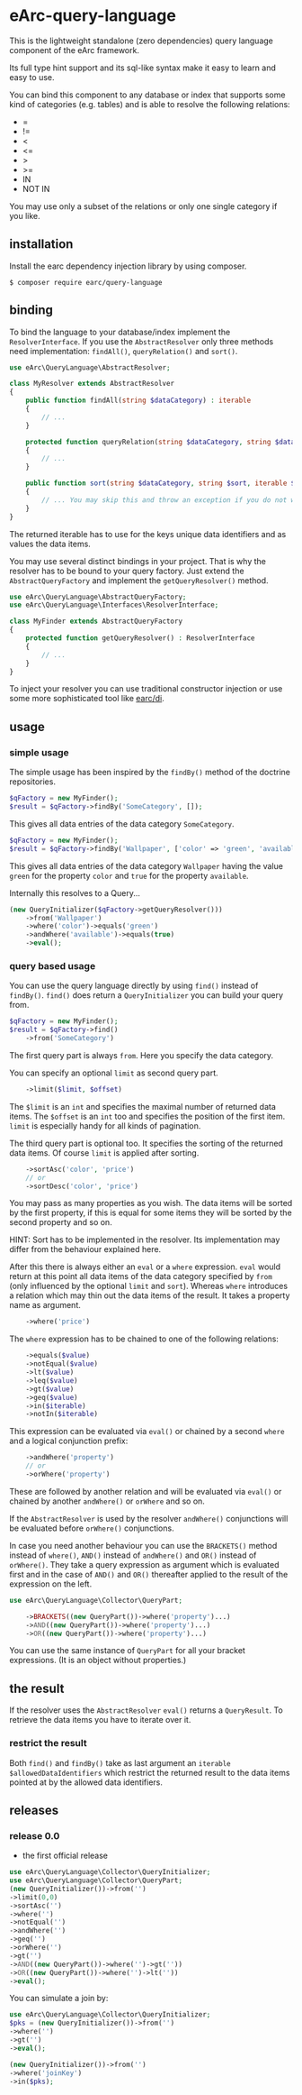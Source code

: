 # eArc-query-language

This is the lightweight standalone (zero dependencies) query language component 
of the eArc framework.

Its full type hint support and its sql-like syntax make it easy to learn and 
easy to use. 

You can bind this component to any database or index that supports some kind of
categories (e.g. tables) and is able to resolve the following relations:
* =
* !=
* <
* <=
* &gt;
* &gt;=
* IN
* NOT IN

You may use only a subset of the relations or only one single category if you
like.
 
 ## installation
 
Install the earc dependency injection library by using composer.
 
 ```
 $ composer require earc/query-language
 ```

## binding

To bind the language to your database/index implement the `ResolverInterface`. 
If you use the `AbstractResolver` only three methods need implementation: 
`findAll()`, `queryRelation()` and `sort()`. 

```php
use eArc\QueryLanguage\AbstractResolver;

class MyResolver extends AbstractResolver
{
    public function findAll(string $dataCategory) : iterable
    {
        // ...
    }

    protected function queryRelation(string $dataCategory, string $dataProperty, string $cmp, $value, ?iterable $allowedDataIdentifiers = null) : iterable
    {
        // ...
    }

    public function sort(string $dataCategory, string $sort, iterable $dataPropertyNames, ?iterable $dataIdentifiers, ?iterable $allowedDataIdentifiers = null, int $limit = 0, int $offset = 0) : iterable
    {
        // ... You may skip this and throw an exception if you do not want to sort your results via query.
    }
}
```

The returned iterable has to use for the keys unique data identifiers and as
values the data items.

You may use several distinct bindings in your project. That is why the resolver
has to be bound to your query factory. Just extend the `AbstractQueryFactory`
and implement the `getQueryResolver()` method. 

```php
use eArc\QueryLanguage\AbstractQueryFactory;
use eArc\QueryLanguage\Interfaces\ResolverInterface;

class MyFinder extends AbstractQueryFactory
{
    protected function getQueryResolver() : ResolverInterface
    {
        // ...
    }
}
```

To inject your resolver you can use traditional constructor injection or use 
some more sophisticated tool like [earc/di](https://github.com/Koudela/eArc-di/).

## usage

### simple usage

The simple usage has been inspired by the `findBy()` method of the doctrine 
repositories.

```php
$qFactory = new MyFinder();
$result = $qFactory->findBy('SomeCategory', []);
```

This gives all data entries of the data category `SomeCategory`.

```php
$qFactory = new MyFinder();
$result = $qFactory->findBy('Wallpaper', ['color' => 'green', 'available' => true]);
```

This gives all data entries of the data category `Wallpaper` having the value
`green` for the property `color` and `true` for the property `available`.

Internally this resolves to a Query...

```php
(new QueryInitializer($qFactory->getQueryResolver()))
    ->from('Wallpaper')
    ->where('color')->equals('green')
    ->andWhere('available')->equals(true)
    ->eval();
```

### query based usage

You can use the query language directly by using `find()` instead of `findBy()`.
`find()` does return a `QueryInitializer` you can build your query from.

```php
$qFactory = new MyFinder();
$result = $qFactory->find()
    ->from('SomeCategory')
```

The first query part is always `from`. Here you specify the data category.

You can specify an optional `limit` as second query part.

```php
    ->limit($limit, $offset)
```

The `$limit` is an `int` and specifies the maximal number of returned data items.
The `$offset` is an `int` too and specifies the position of the first item.
`limit` is especially handy for all kinds of pagination.

The third query part is optional too. It specifies the sorting of the returned
data items. Of course `limit` is applied after sorting.

```php
    ->sortAsc('color', 'price')
    // or
    ->sortDesc('color', 'price')
```

You may pass as many properties as you wish. The data items will be sorted by the 
first property, if this is equal for some items they will be sorted by the second
property and so on.

HINT: Sort has to be implemented in the resolver. Its implementation may differ
from the behaviour explained here.

After this there is always either an `eval` or a `where` expression. `eval` 
would return at this point all data items of the data category specified by 
`from`  (only influenced by the optional `limit` and `sort`). Whereas `where` 
introduces a relation which may thin out the data items of the result. It takes
a property name as argument.

```php
    ->where('price')
```

The `where` expression has to be chained to one of the following relations:

```php
    ->equals($value)
    ->notEqual($value)
    ->lt($value)
    ->leq($value)
    ->gt($value)
    ->geq($value)
    ->in($iterable)
    ->notIn($iterable)
```

This expression can be evaluated via `eval()` or chained by a second `where` and
a logical conjunction prefix:

```php
    ->andWhere('property')
    // or
    ->orWhere('property')
```

These are followed by another relation and will be evaluated via `eval()` or 
chained by another `andWhere()` or `orWhere` and so on.

If the `AbstractResolver` is used by the resolver `andWhere()` conjunctions will 
be evaluated before `orWhere()` conjunctions.

In case you need another behaviour you can use the `BRACKETS()` method instead
of `where()`, `AND()` instead of `andWhere()` and `OR()` instead of `orWhere()`. 
They take a query expression as argument which is evaluated first and in the 
case of `AND()` and `OR()` thereafter applied to the result of the expression on
the left.

```php
use eArc\QueryLanguage\Collector\QueryPart;

    ->BRACKETS((new QueryPart())->where('property')...)
    ->AND((new QueryPart())->where('property')...)
    ->OR((new QueryPart())->where('property')...)
```

You can use the same instance of `QueryPart` for all your bracket expressions.
(It is an object without properties.)

## the result

If the resolver uses the `AbstractResolver` `eval()` returns a `QueryResult`. 
To retrieve the data items you have to iterate over it.

### restrict the result

Both `find()` and `findBy()` take as last argument an `iterable` 
`$allowedDataIdentifiers` which restrict the returned result to the data items
pointed at by the allowed data identifiers.

## releases

### release 0.0
- the first official release


```php
use eArc\QueryLanguage\Collector\QueryInitializer;
use eArc\QueryLanguage\Collector\QueryPart;
(new QueryInitializer())->from('')
->limit(0,0)
->sortAsc('')
->where('')
->notEqual('')
->andWhere('')
->geq('')
->orWhere('')
->gt('')
->AND((new QueryPart())->where('')->gt(''))
->OR((new QueryPart())->where('')->lt(''))
->eval();
```

You can simulate a join by:

```php
use eArc\QueryLanguage\Collector\QueryInitializer;
$pks = (new QueryInitializer())->from('')
->where('')
->gt('')
->eval();

(new QueryInitializer())->from('')
->where('joinKey')
->in($pks);
```
